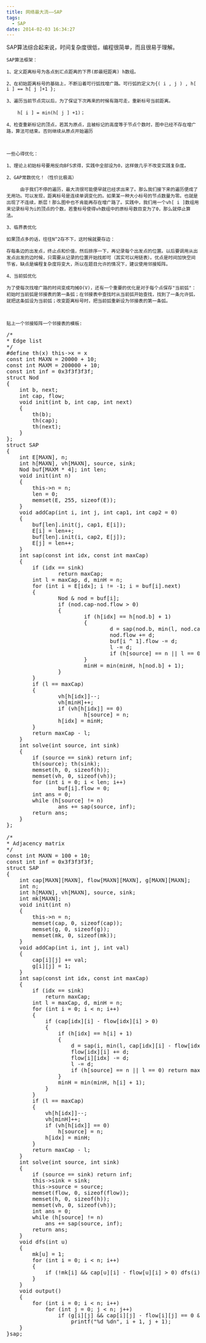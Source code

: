 ```yaml
---
title: 网络最大流——SAP
tags:
  - SAP
date: 2014-02-03 16:34:27
---
```


SAP算法综合起来说，时间复杂度很低，编程很简单，而且很易于理解。

	SAP算法框架：

	1、定义距离标号为各点到汇点距离的下界(即最短距离) h数组。

	2、在初始距离标号的基础上，不断沿着可行弧找增广路。可行弧的定义为{( i , j ) , h[ i ] == h[ j ]+1 };

	3、遍历当前节点完以后，为了保证下次再来的时候有路可走，重新标号当前距离。

	    h[ i ] = min(h[ j ] +1)；

	4、检查重新标记的顶点，若其为原点，且被标记的高度等于节点个数时，图中已经不存在增广路，算法可结束。否则继续从原点开始遍历

	 

	一些心得优化：

	1、理论上初始标号要用反向BFS求得，实践中全部设为0，这样做几乎不改变实践复杂度。

	2、GAP常数优化！（性价比极高）

	     由于我们不停的遍历，最大流很可能便早就已经求出来了。那么我们接下来的遍历便成了无用功。可以发现，距离标号是连续单调变化的。如果某一种大小标号的节点数量为零。也就是出现了不连续，断层！那么图中也不肯能再存在增广路了。实践中，我们用一个vh[ i ]数组用来记录标号为i的顶点的个数，若重标号使得vh数组中的原标号数目变为了0，那么就停止算法。

	3、临界表优化

	如果顶点多的话，往往N^2存不下，这时候就要存边：

	存每条边的出发点，终止点和价值，然后排序一下，再记录每个出发点的位置。以后要调用从出发点出发的边时候，只需要从记录的位置开始找即可（其实可以用链表）。优点是时间加快空间节省，缺点是编程复杂度将变大，所以在题目允许的情况下，建议使用邻接矩阵。

	4、当前弧优化

	为了使每次找增广路的时间变成均摊O(V)，还有一个重要的优化是对于每个点保存"当前弧"：初始时当前弧是邻接表的第一条弧；在邻接表中查找时从当前弧开始查找，找到了一条允许弧，就把这条弧设为当前弧；改变距离标号时，把当前弧重新设为邻接表的第一条弧。

	 

	贴上一个邻接矩阵一个邻接表的模板:

<pre class="brush:cpp">
/*
* Edge list
*/
#define th(x) this->x = x
const int MAXN = 20000 + 10;
const int MAXM = 200000 + 10;
const int inf = 0x3f3f3f3f;
struct Nod
{
	int b, next;
	int cap, flow;
	void init(int b, int cap, int next)
	{
		th(b);
		th(cap);
		th(next);
	}
};
struct SAP
{
	int E[MAXN], n;
	int h[MAXN], vh[MAXN], source, sink;
	Nod buf[MAXM * 4]; int len;
	void init(int n)
	{
		this->n = n;
		len = 0;
		memset(E, 255, sizeof(E));
	}
	void addCap(int i, int j, int cap1, int cap2 = 0)
	{
		buf[len].init(j, cap1, E[i]);
		E[i] = len++;
		buf[len].init(i, cap2, E[j]);
		E[j] = len++;
	}
	int sap(const int idx, const int maxCap)
	{
		if (idx == sink)
				return maxCap;
		int l = maxCap, d, minH = n;
		for (int i = E[idx]; i != -1; i = buf[i].next)
		{
				Nod & nod = buf[i];
				if (nod.cap-nod.flow > 0)
				{
						if (h[idx] == h[nod.b] + 1)
						{
								d = sap(nod.b, min(l, nod.cap - nod.flow));
								nod.flow += d;
								buf[i ^ 1].flow -= d;
								l -= d;
								if (h[source] == n || l == 0) return maxCap - l;
						}
						minH = min(minH, h[nod.b] + 1);
				}
		}
		if (l == maxCap)
		{
				vh[h[idx]]--;
				vh[minH]++;
				if (vh[h[idx]] == 0)
						h[source] = n;
				h[idx] = minH;
		}
		return maxCap - l;
	}
	int solve(int source, int sink)
	{
		if (source == sink) return inf;
		th(source); th(sink);
		memset(h, 0, sizeof(h));
		memset(vh, 0, sizeof(vh));
		for (int i = 0; i < len; i++)
				buf[i].flow = 0;
		int ans = 0;
		while (h[source] != n)
				ans += sap(source, inf);
		return ans;
	}
};

/*
* Adjacency matrix
*/
const int MAXN = 100 + 10;
const int inf = 0x3f3f3f3f;
struct SAP
{
	int cap[MAXN][MAXN], flow[MAXN][MAXN], g[MAXN][MAXN];
	int n;
	int h[MAXN], vh[MAXN], source, sink;
	int mk[MAXN];
	void init(int n)
	{
		this->n = n;
		memset(cap, 0, sizeof(cap));
		memset(g, 0, sizeof(g));
		memset(mk, 0, sizeof(mk));
	}
	void addCap(int i, int j, int val)
	{
		cap[i][j] += val;
		g[i][j] = 1;
	}
	int sap(const int idx, const int maxCap)
	{
		if (idx == sink)
			return maxCap;
		int l = maxCap, d, minH = n;
		for (int i = 0; i < n; i++)
		{
			if (cap[idx][i] - flow[idx][i] > 0)
			{
				if (h[idx] == h[i] + 1)
				{
					d = sap(i, min(l, cap[idx][i] - flow[idx][i]));
					flow[idx][i] += d;
					flow[i][idx] -= d;
					l -= d;
					if (h[source] == n || l == 0) return maxCap - l;
				}
				minH = min(minH, h[i] + 1);
			}
		}
		if (l == maxCap)
		{
			vh[h[idx]]--;
			vh[minH]++;
			if (vh[h[idx]] == 0)
				h[source] = n;
			h[idx] = minH;
		}
		return maxCap - l;
	}
	int solve(int source, int sink)
	{
		if (source == sink) return inf;
		this->sink = sink;
		this->source = source;
		memset(flow, 0, sizeof(flow));
		memset(h, 0, sizeof(h));
		memset(vh, 0, sizeof(vh));
		int ans = 0;
		while (h[source] != n)
			ans += sap(source, inf);
		return ans;
	}
	void dfs(int u)
	{
		mk[u] = 1;
		for (int i = 0; i < n; i++)
		{
			if (!mk[i] && cap[u][i] - flow[u][i] > 0) dfs(i);
		}
	}
	void output()
	{
		for (int i = 0; i < n; i++)
			for (int j = 0; j < n; j++)
				if (g[i][j] && cap[i][j] - flow[i][j] == 0 && mk[i] != mk[j])
					printf("%d %dn", i + 1, j + 1);
	}
}sap;</pre>

	 

	 